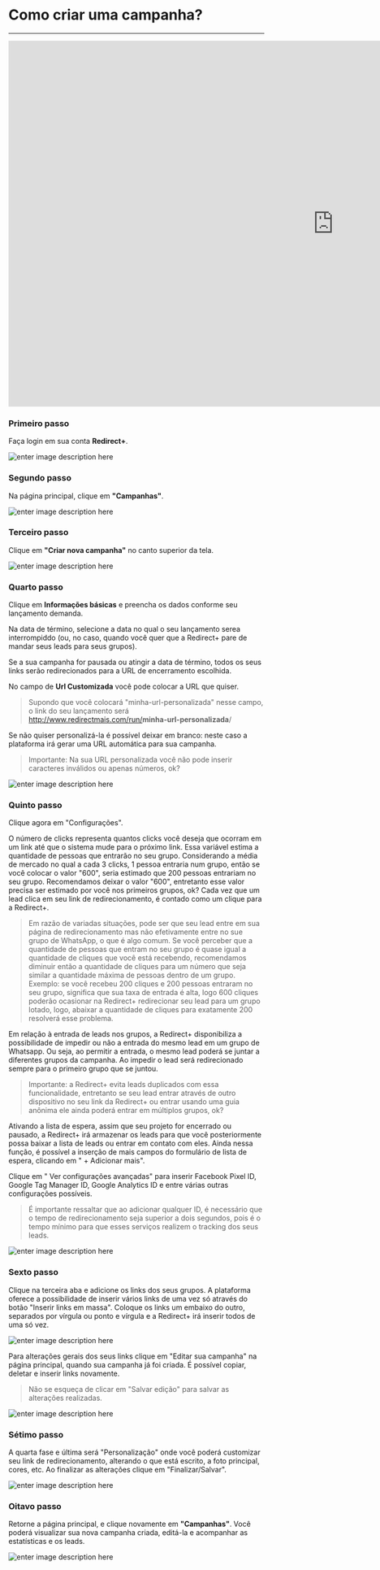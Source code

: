 ﻿
# Como criar uma campanha?

<hr>

<iframe width="1280" height="720" src="https://www.youtube.com/embed/9qrptfGTScE" title="YouTube video player" frameborder="0" allow="accelerometer; autoplay; clipboard-write; encrypted-media; gyroscope; picture-in-picture" allowfullscreen></iframe>


### Primeiro passo

Faça login em sua conta **Redirect+**.

![enter image description here](https://i.imgur.com/iAGrhZL.png)

### Segundo passo

Na página principal, clique em **"Campanhas"**.

![enter image description here](https://i.imgur.com/xGClkOZ.png)

### Terceiro passo

Clique em **"Criar nova campanha"** no canto superior da tela.

![enter image description here](https://i.imgur.com/s7r9I0n.png)

### Quarto passo

Clique em <b>Informações básicas</b> e preencha os dados conforme seu lançamento demanda.

Na data de término, selecione a data no qual o seu lançamento serea interrompiddo (ou, no caso, quando você quer que a Redirect+ pare de mandar seus leads para seus grupos).

Se a sua campanha for pausada ou atingir a data de término, todos os seus links serão redirecionados para a URL de encerramento escolhida.

No campo de <b>Url Customizada</b> você pode colocar a URL que quiser.

> Supondo que você colocará "minha-url-personalizada" nesse campo, o link do seu lançamento será <span style="color: #8a8a8a !important;">http://www.redirectmais.com/run/</span><strong>minha-url-personalizada</strong>/

Se não quiser personalizá-la é possível deixar em branco: neste caso a plataforma irá gerar uma URL automática para sua campanha.

> Importante: Na sua URL personalizada você não pode inserir caracteres inválidos ou apenas números, ok?

![enter image description here](https://i.imgur.com/LKxTkvP.png)

### Quinto passo

Clique agora em "Configurações".

O número de clicks representa quantos clicks você deseja que ocorram em um link até que o sistema mude para o próximo link. Essa variável estima a quantidade de pessoas que entrarão no seu grupo. Considerando a média de mercado no qual a cada 3 clicks, 1 pessoa entraria num grupo, então se você colocar o valor "600", seria estimado que 200 pessoas entrariam no seu grupo. Recomendamos deixar o valor "600", entretanto esse valor precisa ser estimado por você nos primeiros grupos, ok? Cada vez que um lead clica em seu link de redirecionamento, é contado como um clique para a Redirect+. 

> Em razão de variadas situações, pode ser que seu lead entre em sua página de redirecionamento mas não efetivamente entre no sue grupo de WhatsApp, o que é algo comum. Se você perceber que a quantidade de pessoas que entram no seu grupo é quase igual a quantidade de cliques que você está recebendo, recomendamos diminuir então a quantidade de cliques para um  número que seja similar a quantidade máxima de pessoas dentro de um grupo. Exemplo: se você recebeu 200 cliques e 200 pessoas entraram no seu grupo, significa que sua taxa de entrada é alta, logo 600 cliques poderão ocasionar na Redirect+ redirecionar seu lead para um grupo lotado, logo, abaixar a quantidade de cliques para exatamente 200 resolverá esse problema.

Em relação à entrada de leads nos grupos, a Redirect+ disponibiliza a possibilidade de impedir ou não a entrada do mesmo lead em um grupo de Whatsapp. Ou seja, ao permitir a entrada, o mesmo lead poderá se juntar a diferentes grupos da campanha. Ao impedir o lead será redirecionado sempre para o primeiro grupo que se juntou.

> Importante: a Redirect+ evita leads duplicados com essa funcionalidade, entretanto se seu lead entrar através de outro dispositivo no seu link da Redirect+ ou entrar usando uma guia anônima ele ainda poderá entrar em múltiplos grupos, ok?

Ativando a lista de espera, assim que seu projeto for encerrado ou pausado, a Redirect+ irá armazenar os leads para que você posteriormente possa baixar a lista de leads ou entrar em contato com eles. Ainda nessa função, é possível a inserção de mais campos do formulário de lista de espera, clicando em " + Adicionar mais".

Clique em " Ver configurações avançadas" para inserir Facebook Pixel ID, Google Tag Manager ID, Google Analytics ID e entre várias outras configurações possíveis.

> É importante ressaltar que ao adicionar qualquer ID, é necessário que o tempo de redirecionamento seja superior a dois segundos, pois é o tempo mínimo para que esses serviços realizem o tracking dos seus leads.

![enter image description here](https://i.imgur.com/4WQD8ax.png)

### Sexto passo

Clique na terceira aba e adicione os links dos seus grupos. A plataforma oferece a possibilidade de inserir vários links de uma vez só através do botão "Inserir links em massa". Coloque os links um embaixo do outro, separados por vírgula ou ponto e vírgula e a Redirect+ irá inserir todos de uma só vez.

![enter image description here](https://i.imgur.com/vZvxTMv.png)

Para alterações gerais dos seus links clique em "Editar sua campanha" na página principal, quando sua campanha já foi criada. É possível copiar, deletar e inserir links novamente.
> Não se esqueça de clicar em "Salvar edição" para salvar as alterações realizadas.

![enter image description here](https://i.imgur.com/qNK5OLC.png)

### Sétimo passo

A quarta fase e última será "Personalização" onde você poderá customizar seu link de redirecionamento, alterando o que está escrito, a foto principal, cores, etc. Ao finalizar as alterações clique em "Finalizar/Salvar".

![enter image description here](https://i.imgur.com/tZRJW8R.png)


### Oitavo passo

Retorne a página principal, e clique novamente em **"Campanhas"**. Você poderá visualizar sua nova campanha criada, editá-la e acompanhar as estatísticas e os leads.

![enter image description here](https://i.imgur.com/DH2iHwF.png)
